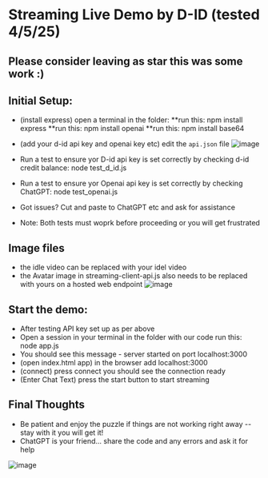 # Streaming Live Demo by D-ID (tested 4/5/25)
## Please consider leaving as star this was some work :)

## Initial Setup:
* (install express) open a terminal in the folder:
    **run this: npm install express
    **run this: npm install openai
    **run this: npm install base64
* (add your d-id api key and openai key etc) edit the `api.json` file
![image](https://github.com/user-attachments/assets/7f35b777-e502-462c-9295-88e9a58d488a)

* Run a test to ensure yor D-id api key is set correctly by checking d-id credit balance:  node test_d_id.js
* Run a test to ensure yor Openai api key is set correctly by checking ChatGPT:  node test_openai.js
* Got issues?  Cut and paste to ChatGPT etc and ask for assistance
* Note: Both tests must woprk before proceeding or you will get frustrated 

## Image files
* the idle video can be replaced with your idel video
* the Avatar image in streaming-client-api.js also needs to be replaced with yours on a hosted web endpoint
![image](https://github.com/user-attachments/assets/8d8cb943-20cf-4e1a-b23e-1c3eb9028e92)

## Start the demo:
* After testing API key set up as per above
* Open a session in your terminal in the folder with our code run this: node app.js 
* You should see this message - server started on port localhost:3000
* (open index.html app) in the browser add localhost:3000
* (connect) press connect you should see the connection ready 
* (Enter Chat Text) press the start button to start streaming

## Final Thoughts
* Be patient and enjoy the puzzle if things are not working right away -- stay with it you will get it!
* ChatGPT is your friend...  share the code and any errors and ask it for help

![image](https://github.com/user-attachments/assets/761fbc43-9b7c-42db-8e71-fb5eee5a0574)

